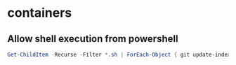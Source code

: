 # containers

## Allow shell execution from powershell
```powershell
Get-ChildItem -Recurse -Filter *.sh | ForEach-Object { git update-index --chmod=+x $_.FullName }
```
